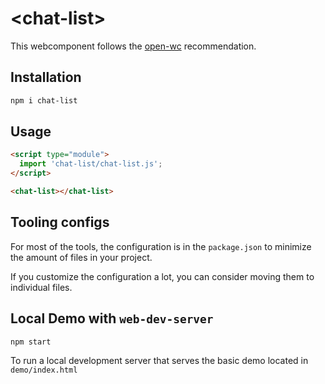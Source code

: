 # \<chat-list>

This webcomponent follows the [open-wc](https://github.com/open-wc/open-wc) recommendation.

## Installation

```bash
npm i chat-list
```

## Usage

```html
<script type="module">
  import 'chat-list/chat-list.js';
</script>

<chat-list></chat-list>
```



## Tooling configs

For most of the tools, the configuration is in the `package.json` to minimize the amount of files in your project.

If you customize the configuration a lot, you can consider moving them to individual files.

## Local Demo with `web-dev-server`

```bash
npm start
```

To run a local development server that serves the basic demo located in `demo/index.html`
